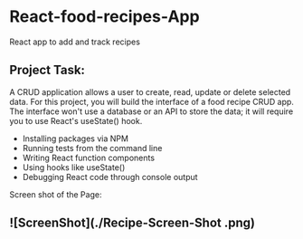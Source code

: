 # React-food-recipes-App
React app to add and track recipes

## Project Task:
A CRUD application allows a user to create, read, update or delete selected data. For this project, you will build the interface of a food recipe CRUD app. The interface won't use a database or an API to store the data; it will require you to use React's useState() hook.

- Installing packages via NPM
- Running tests from the command line
- Writing React function components
- Using hooks like useState()
- Debugging React code through console output

Screen shot of the Page:
<h2>
 ![ScreenShot](./Recipe-Screen-Shot .png)
</h2>
